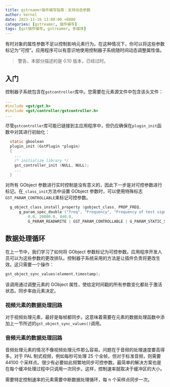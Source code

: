 ```yaml
---
title: gstreamer插件编写指南：支持动态参数
author: kernel
date: 2023-11-16 13:00:00 +0800
categories: [gstreamer, 插件编写]
tags: [gst插件编写, gstreamer, 多媒体]
---
```


有时对象的属性参数不足以控制影响元素行为。在这种情况下，你可以将这些参数标记为“可控”。应用程序可以有意识地使用控制器子系统随时间动态调整属性值。

> 警告，本部分描述的是 0.10 版本，已经过时。

## 入门

控制器子系统包含在`gstcontroller`库中。您需要在元素源文件中包含该头文件：

```c
...
#include <gst/gst.h>
#include <gst/controller/gstcontroller.h>
...
```

尽管`gstcontroller`库可能已链接到主应用程序中，但仍应确保在`plugin_init`函数中对其进行初始化：

```c
  static gboolean
  plugin_init (GstPlugin *plugin)
  {
    ...
    /* initialize library */
    gst_controller_init (NULL, NULL);
    ...
  }
```

对所有 GObject 参数进行实时控制是没有意义的，因此下一步是对可控参数进行标记。在`_class_init`方法中设置 GObject 参数时，可以使用特殊标志`GST_PARAM_CONTROLLABLE`来标记可控参数。

```c
  g_object_class_install_property (gobject_class, PROP_FREQ,
      g_param_spec_double ("freq", "Frequency", "Frequency of test signal",
          0.0, 20000.0, 440.0,
          G_PARAM_READWRITE | GST_PARAM_CONTROLLABLE | G_PARAM_STATIC_STRINGS));
```

## 数据处理循环

在上一节中，我们学习了如何将 GObject 参数标记为可控参数。应用程序开发人员可以为这些参数的更改排队。控制器子系统采用的方法是让插件负责将更改生效。这只需要一个操作：

```c
gst_object_sync_values(element,timestamp);
```

该调用通过调整元素的 GObject 属性，使给定时间戳的所有参数变化都处于激活状态。同步率由元素决定。

### 视频元素的数据处理回路

对于视频处理元素，最好是每帧都同步。这意味着需要在元素的数据处理函数中添加上一节所述的`gst_object_sync_values()`调用。

### 音频元素的数据处理回路

音频处理元素的情况不像视频处理元件那么容易。问题在于音频的处理速度要高得多。对于 PAL 制式视频，例如每秒可处理 25 个全帧，但对于标准音频，则需要 44100 个采样点。很少有必要如此频繁地同步可控参数。最简单的解决方案也是在每个缓冲处理过程中只调用一次同步。这样，控制速率就取决于缓冲区的大小。

需要特定控制速率的元素需要中断数据处理循环，每 n 个采样点同步一次。
